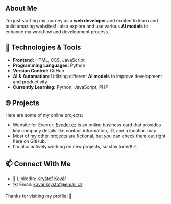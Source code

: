 ## About Me  
I'm just starting my journey as a **web developer** and excited to learn and build amazing websites! I also explore and use various **AI models** to enhance my workflow and development process.  

## 🚀 Technologies & Tools  
- **Frontend:** HTML, CSS, JavaScript  
- **Programming Languages:** Python
- **Version Control:** GitHub
- **AI & Automation:** Utilizing different **AI models** to improve development and productivity  
- **Currently Learning:** Python, JavaScript, PHP  

## 🌐 Projects  
Here are some of my online projects:  
- Website for Eveder: [Eveder.cz](https://www.eveder.cz) is an online business card that provides key company details like contact information, ID, and a location map.  
- Most of my other projects are fictional, but you can check them out right here on GitHub.  
- I'm also actively working on new projects, so stay tuned! 🔥  

## 📫 Connect With Me  
- 💼 LinkedIn: [Kryštof Kovář](https://www.linkedin.com/in/kryštof-kovář-724a0534a/)  
- ✉️ Email: [kovar.krystof@email.cz](mailto:kovar.krystof@email.cz)  

Thanks for visiting my profile! 🚀
